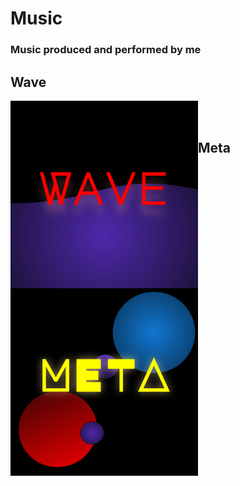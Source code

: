 # Music
### Music produced and performed by me

## Wave

<div>
<img src="./albumart/wavew.svg" height="300em" width="300em" align="left" />
</div>

<br>
<br>

## Meta

<div>
<img src="./albumart/meta.svg" height="300em" width="300em" align="left" />
</div>
